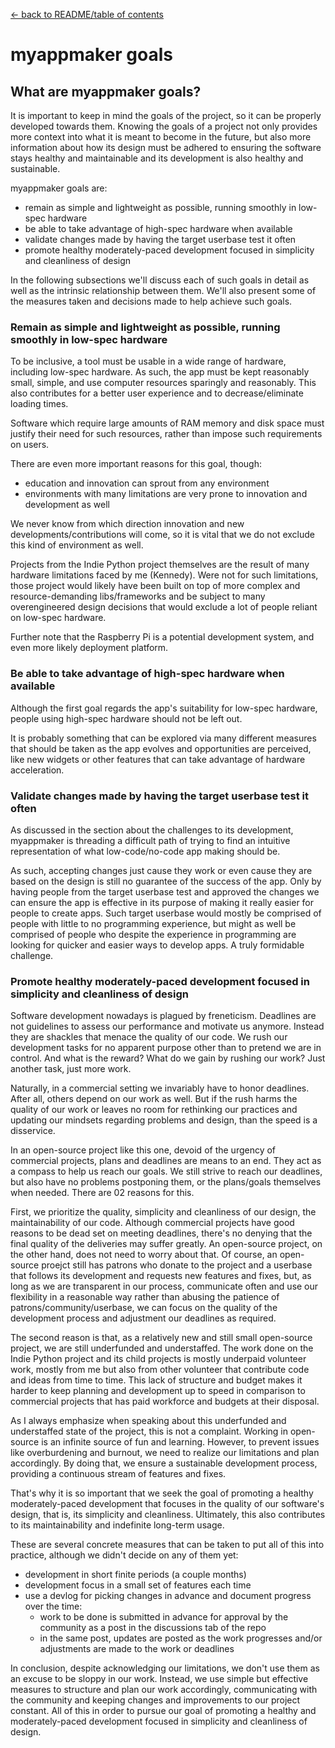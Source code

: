 
[← back to README/table of contents](README.md)


# myappmaker goals


## What are myappmaker goals?

It is important to keep in mind the goals of the project, so it can be properly developed towards them. Knowing the goals of a project not only provides more context into what it is meant to become in the future, but also more information about how its design must be adhered to ensuring the software stays healthy and maintainable and its development is also healthy and sustainable.

myappmaker goals are:

- remain as simple and lightweight as possible, running smoothly in low-spec hardware
- be able to take advantage of high-spec hardware when available
- validate changes made by having the target userbase test it often
- promote healthy moderately-paced development focused in simplicity and cleanliness of design

In the following subsections we'll discuss each of such goals in detail as well as the intrinsic relationship between them. We'll also present some of the measures taken and decisions made to help achieve such goals.



### Remain as simple and lightweight as possible, running smoothly in low-spec hardware

To be inclusive, a tool must be usable in a wide range of hardware, including low-spec hardware. As such, the app must be kept reasonably small, simple, and use computer resources sparingly and reasonably. This also contributes for a better user experience and to decrease/eliminate loading times.

Software which require large amounts of RAM memory and disk space must justify their need for such resources, rather than impose such requirements on users.

There are even more important reasons for this goal, though:

- education and innovation can sprout from any environment
- environments with many limitations are very prone to innovation and development as well

We never know from which direction innovation and new developments/contributions will come, so it is vital that we do not exclude this kind of environment as well.

Projects from the Indie Python project themselves are the result of many hardware limitations faced by me (Kennedy). Were not for such limitations, those project would likely have been built on top of more complex and resource-demanding libs/frameworks and be subject to many overengineered design decisions that would exclude a lot of people reliant on low-spec hardware.

Further note that the Raspberry Pi is a potential development system, and even more likely deployment platform.



### Be able to take advantage of high-spec hardware when available

Although the first goal regards the app's suitability for low-spec hardware, people using high-spec hardware should not be left out.

It is probably something that can be explored via many different measures that should be taken as the app evolves and opportunities are perceived, like new widgets or other features that can take advantage of hardware acceleration.


### Validate changes made by having the target userbase test it often

As discussed in the section about the challenges to its development, myappmaker is threading a difficult path of trying to find an intuitive representation of what low-code/no-code app making should be.

As such, accepting changes just cause they work or even cause they are based on the design is still no guarantee of the success of the app. Only by having people from the target userbase test and approved the changes we can ensure the app is effective in its purpose of making it really easier for people to create apps. Such target userbase would mostly be comprised of people with little to no programming experience, but might as well be comprised of people who despite the experience in programming are looking for quicker and easier ways to develop apps. A truly formidable challenge.



### Promote healthy moderately-paced development focused in simplicity and cleanliness of design

Software development nowadays is plagued by freneticism. Deadlines are not guidelines to assess our performance and motivate us anymore. Instead they are shackles that menace the quality of our code. We rush our development tasks for no apparent purpose other than to pretend we are in control. And what is the reward? What do we gain by rushing our work? Just another task, just more work.

Naturally, in a commercial setting we invariably have to honor deadlines. After all, others depend on our work as well. But if the rush harms the quality of our work or leaves no room for rethinking our practices and updating our mindsets regarding problems and design, than the speed is a disservice.

In an open-source project like this one, devoid of the urgency of commercial projects, plans and deadlines are means to an end. They act as a compass to help us reach our goals. We still strive to reach our deadlines, but also have no problems postponing them, or the plans/goals themselves when needed. There are 02 reasons for this.

First, we prioritize the quality, simplicity and cleanliness of our design, the maintainability of our code. Although commercial projects have good reasons to be dead set on meeting deadlines, there's no denying that the final quality of the deliveries may suffer greatly. An open-source project, on the other hand, does not need to worry about that. Of course, an open-source proejct still has patrons who donate to the project and a userbase that follows its development and requests new features and fixes, but, as long as we are transparent in our process, communicate often and use our flexibility in a reasonable way rather than abusing the patience of patrons/community/userbase, we can focus on the quality of the development process and adjustment our deadlines as required.

The second reason is that, as a relatively new and still small open-source project, we are still underfunded and understaffed. The work done on the Indie Python project and its child projects is mostly underpaid volunteer work, mostly from me but also from other volunteer that contribute code and ideas from time to time. This lack of structure and budget makes it harder to keep planning and development up to speed in comparison to commercial projects that has paid workforce and budgets at their disposal.

As I always emphasize when speaking about this underfunded and understaffed state of the project, this is not a complaint. Working in open-source is an infinite source of fun and learning. However, to prevent issues like overburdening and burnout, we need to realize our limitations and plan accordingly. By doing that, we ensure a sustainable development process, providing a continuous stream of features and fixes.

That's why it is so important that we seek the goal of promoting a healthy moderately-paced development that focuses in the quality of our software's design, that is, its simplicity and cleanliness. Ultimately, this also contributes to its maintainability and indefinite long-term usage.

These are several concrete measures that can be taken to put all of this into practice, although we didn't decide on any of them yet:

- development in short finite periods (a couple months)
- development focus in a small set of features each time
- use a devlog for picking changes in advance and document progress over the time:
  - work to be done is submitted in advance for approval by the community as a post in the discussions tab of the repo
  - in the same post, updates are posted as the work progresses and/or adjustments are made to the work or deadlines

In conclusion, despite acknowledging our limitations, we don't use them as an excuse to be sloppy in our work. Instead, we use simple but effective measures to structure and plan our work accordingly, communicating with the community and keeping changes and improvements to our project constant. All of this in order to pursue our goal of promoting a healthy and moderately-paced development focused in simplicity and cleanliness of design.


